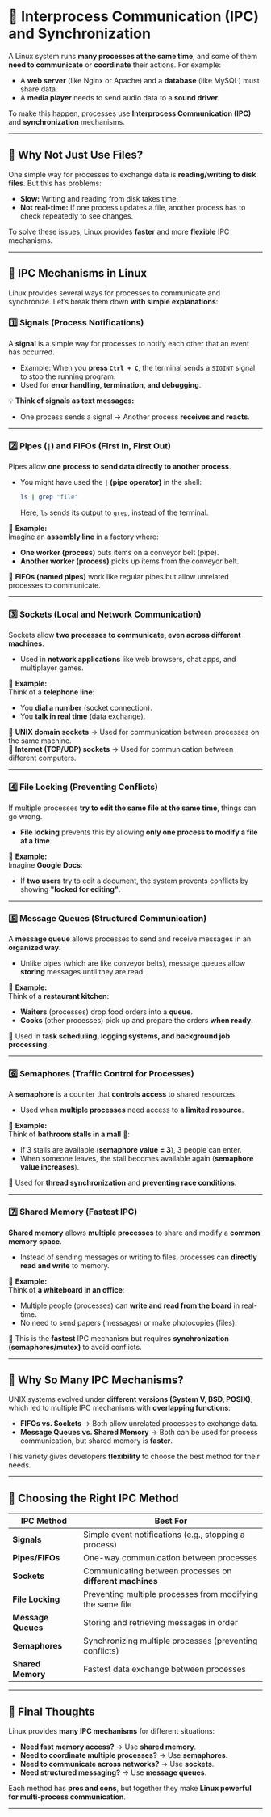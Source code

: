 # **🔹 Interprocess Communication (IPC) and Synchronization**
A Linux system runs **many processes at the same time**, and some of them **need to communicate** or **coordinate** their actions. For example:
- A **web server** (like Nginx or Apache) and a **database** (like MySQL) must share data.
- A **media player** needs to send audio data to a **sound driver**.

To make this happen, processes use **Interprocess Communication (IPC)** and **synchronization** mechanisms.

---

## **💬 Why Not Just Use Files?**
One simple way for processes to exchange data is **reading/writing to disk files**. But this has problems:
- **Slow:** Writing and reading from disk takes time.
- **Not real-time:** If one process updates a file, another process has to check repeatedly to see changes.

To solve these issues, Linux provides **faster** and more **flexible** IPC mechanisms.

---

## **🔹 IPC Mechanisms in Linux**
Linux provides several ways for processes to communicate and synchronize. Let’s break them down **with simple explanations**:

### **1️⃣ Signals (Process Notifications)**
A **signal** is a simple way for processes to notify each other that an event has occurred.  
- Example: When you **press `Ctrl + C`**, the terminal sends a `SIGINT` signal to stop the running program.  
- Used for **error handling, termination, and debugging**.

💡 **Think of signals as text messages:**  
- One process sends a signal → Another process **receives and reacts**.

---

### **2️⃣ Pipes (`|`) and FIFOs (First In, First Out)**
Pipes allow **one process to send data directly to another process**.  
- You might have used the **`|` (pipe operator)** in the shell:
  ```bash
  ls | grep "file"
  ```
  Here, `ls` sends its output to `grep`, instead of the terminal.

📌 **Example:**  
Imagine an **assembly line** in a factory where:
- **One worker (process)** puts items on a conveyor belt (pipe).  
- **Another worker (process)** picks up items from the conveyor belt.

🔹 **FIFOs (named pipes)** work like regular pipes but allow unrelated processes to communicate.

---

### **3️⃣ Sockets (Local and Network Communication)**
Sockets allow **two processes to communicate, even across different machines**.  
- Used in **network applications** like web browsers, chat apps, and multiplayer games.

📌 **Example:**  
Think of a **telephone line**:
- You **dial a number** (socket connection).
- You **talk in real time** (data exchange).

🔹 **UNIX domain sockets** → Used for communication between processes on the same machine.  
🔹 **Internet (TCP/UDP) sockets** → Used for communication between different computers.

---

### **4️⃣ File Locking (Preventing Conflicts)**
If multiple processes **try to edit the same file at the same time**, things can go wrong.  
- **File locking** prevents this by allowing **only one process to modify a file at a time**.

📌 **Example:**  
Imagine **Google Docs**:  
- If **two users** try to edit a document, the system prevents conflicts by showing **"locked for editing"**.

---

### **5️⃣ Message Queues (Structured Communication)**
A **message queue** allows processes to send and receive messages in an **organized way**.  
- Unlike pipes (which are like conveyor belts), message queues allow **storing** messages until they are read.

📌 **Example:**  
Think of a **restaurant kitchen**:  
- **Waiters** (processes) drop food orders into a **queue**.  
- **Cooks** (other processes) pick up and prepare the orders **when ready**.

🔹 Used in **task scheduling, logging systems, and background job processing**.

---

### **6️⃣ Semaphores (Traffic Control for Processes)**
A **semaphore** is a counter that **controls access** to shared resources.  
- Used when **multiple processes** need access to **a limited resource**.

📌 **Example:**  
Think of **bathroom stalls in a mall** 🚻:  
- If 3 stalls are available (**semaphore value = 3**), 3 people can enter.  
- When someone leaves, the stall becomes available again (**semaphore value increases**).

🔹 Used for **thread synchronization** and **preventing race conditions**.

---

### **7️⃣ Shared Memory (Fastest IPC)**
**Shared memory** allows **multiple processes** to share and modify a **common memory space**.  
- Instead of sending messages or writing to files, processes can **directly read and write** to memory.

📌 **Example:**  
Think of **a whiteboard in an office**:  
- Multiple people (processes) can **write and read from the board** in real-time.  
- No need to send papers (messages) or make photocopies (files).

🔹 This is the **fastest** IPC mechanism but requires **synchronization (semaphores/mutex)** to avoid conflicts.

---

## **🔸 Why So Many IPC Mechanisms?**
UNIX systems evolved under **different versions (System V, BSD, POSIX)**, which led to multiple IPC mechanisms with **overlapping functions**:
- **FIFOs vs. Sockets** → Both allow unrelated processes to exchange data.  
- **Message Queues vs. Shared Memory** → Both can be used for process communication, but shared memory is **faster**.

This variety gives developers **flexibility** to choose the best method for their needs.

---

## **🎯 Choosing the Right IPC Method**
| IPC Method        | Best For |
|------------------|---------|
| **Signals**  | Simple event notifications (e.g., stopping a process) |
| **Pipes/FIFOs**  | One-way communication between processes |
| **Sockets**  | Communicating between processes on **different machines** |
| **File Locking**  | Preventing multiple processes from modifying the same file |
| **Message Queues**  | Storing and retrieving messages in order |
| **Semaphores**  | Synchronizing multiple processes (preventing conflicts) |
| **Shared Memory**  | Fastest data exchange between processes |

---

## **🚀 Final Thoughts**
Linux provides **many IPC mechanisms** for different situations:
- **Need fast memory access?** → Use **shared memory**.  
- **Need to coordinate multiple processes?** → Use **semaphores**.  
- **Need to communicate across networks?** → Use **sockets**.  
- **Need structured messaging?** → Use **message queues**.  

Each method has **pros and cons**, but together they make **Linux powerful for multi-process communication**.  

---